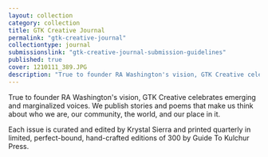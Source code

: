 ```yaml
---
layout: collection
category: collection
title: GTK Creative Journal
permalink: "gtk-creative-journal"
collectiontype: journal
submissionslink: "gtk-creative-journal-submission-guidelines"
published: true
cover: 1210111_389.JPG
description: "True to founder RA Washington's vision, GTK Creative celebrates emerging and marginalized voices. We publish stories and poems that make us think about who we are, our community, the world, and our place in it. Each issue is curated and edited by Krystal Sierra and printed quarterly in limited, perfect-bound, hand-crafted editions of 300 by Guide To Kulchur Press."
---
```












True to founder RA Washington's vision, GTK Creative celebrates emerging and marginalized voices. We publish stories and poems that make us think about who we are, our community, the world, and our place in it.

Each issue is curated and edited by Krystal Sierra and printed quarterly in limited, perfect-bound, hand-crafted editions of 300 by Guide To Kulchur Press.
